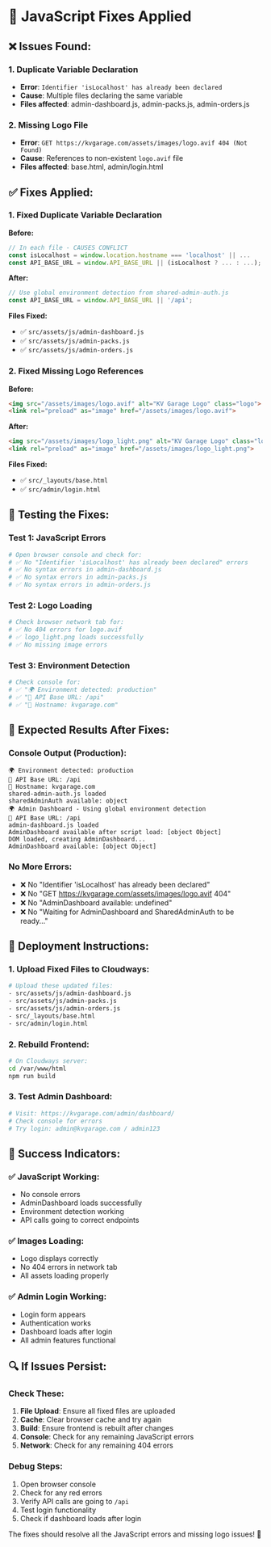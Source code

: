 # 🐛 JavaScript Fixes Applied

## ❌ **Issues Found:**

### **1. Duplicate Variable Declaration**
- **Error**: `Identifier 'isLocalhost' has already been declared`
- **Cause**: Multiple files declaring the same variable
- **Files affected**: admin-dashboard.js, admin-packs.js, admin-orders.js

### **2. Missing Logo File**
- **Error**: `GET https://kvgarage.com/assets/images/logo.avif 404 (Not Found)`
- **Cause**: References to non-existent `logo.avif` file
- **Files affected**: base.html, admin/login.html

## ✅ **Fixes Applied:**

### **1. Fixed Duplicate Variable Declaration**
**Before:**
```javascript
// In each file - CAUSES CONFLICT
const isLocalhost = window.location.hostname === 'localhost' || ...
const API_BASE_URL = window.API_BASE_URL || (isLocalhost ? ... : ...);
```

**After:**
```javascript
// Use global environment detection from shared-admin-auth.js
const API_BASE_URL = window.API_BASE_URL || '/api';
```

**Files Fixed:**
- ✅ `src/assets/js/admin-dashboard.js`
- ✅ `src/assets/js/admin-packs.js`
- ✅ `src/assets/js/admin-orders.js`

### **2. Fixed Missing Logo References**
**Before:**
```html
<img src="/assets/images/logo.avif" alt="KV Garage Logo" class="logo">
<link rel="preload" as="image" href="/assets/images/logo.avif">
```

**After:**
```html
<img src="/assets/images/logo_light.png" alt="KV Garage Logo" class="logo">
<link rel="preload" as="image" href="/assets/images/logo_light.png">
```

**Files Fixed:**
- ✅ `src/_layouts/base.html`
- ✅ `src/admin/login.html`

## 🧪 **Testing the Fixes:**

### **Test 1: JavaScript Errors**
```bash
# Open browser console and check for:
# ✅ No "Identifier 'isLocalhost' has already been declared" errors
# ✅ No syntax errors in admin-dashboard.js
# ✅ No syntax errors in admin-packs.js
# ✅ No syntax errors in admin-orders.js
```

### **Test 2: Logo Loading**
```bash
# Check browser network tab for:
# ✅ No 404 errors for logo.avif
# ✅ logo_light.png loads successfully
# ✅ No missing image errors
```

### **Test 3: Environment Detection**
```bash
# Check console for:
# ✅ "🌍 Environment detected: production"
# ✅ "🔗 API Base URL: /api"
# ✅ "📡 Hostname: kvgarage.com"
```

## 🎯 **Expected Results After Fixes:**

### **Console Output (Production):**
```
🌍 Environment detected: production
🔗 API Base URL: /api
📡 Hostname: kvgarage.com
shared-admin-auth.js loaded
sharedAdminAuth available: object
🌍 Admin Dashboard - Using global environment detection
🔗 API Base URL: /api
admin-dashboard.js loaded
AdminDashboard available after script load: [object Object]
DOM loaded, creating AdminDashboard...
AdminDashboard available: [object Object]
```

### **No More Errors:**
- ❌ No "Identifier 'isLocalhost' has already been declared"
- ❌ No "GET https://kvgarage.com/assets/images/logo.avif 404"
- ❌ No "AdminDashboard available: undefined"
- ❌ No "Waiting for AdminDashboard and SharedAdminAuth to be ready..."

## 🚀 **Deployment Instructions:**

### **1. Upload Fixed Files to Cloudways:**
```bash
# Upload these updated files:
- src/assets/js/admin-dashboard.js
- src/assets/js/admin-packs.js  
- src/assets/js/admin-orders.js
- src/_layouts/base.html
- src/admin/login.html
```

### **2. Rebuild Frontend:**
```bash
# On Cloudways server:
cd /var/www/html
npm run build
```

### **3. Test Admin Dashboard:**
```bash
# Visit: https://kvgarage.com/admin/dashboard/
# Check console for errors
# Try login: admin@kvgarage.com / admin123
```

## 🎉 **Success Indicators:**

### **✅ JavaScript Working:**
- No console errors
- AdminDashboard loads successfully
- Environment detection working
- API calls going to correct endpoints

### **✅ Images Loading:**
- Logo displays correctly
- No 404 errors in network tab
- All assets loading properly

### **✅ Admin Login Working:**
- Login form appears
- Authentication works
- Dashboard loads after login
- All admin features functional

## 🔍 **If Issues Persist:**

### **Check These:**
1. **File Upload**: Ensure all fixed files are uploaded
2. **Cache**: Clear browser cache and try again
3. **Build**: Ensure frontend is rebuilt after changes
4. **Console**: Check for any remaining JavaScript errors
5. **Network**: Check for any remaining 404 errors

### **Debug Steps:**
1. Open browser console
2. Check for any red errors
3. Verify API calls are going to `/api`
4. Test login functionality
5. Check if dashboard loads after login

The fixes should resolve all the JavaScript errors and missing logo issues! 🎯
